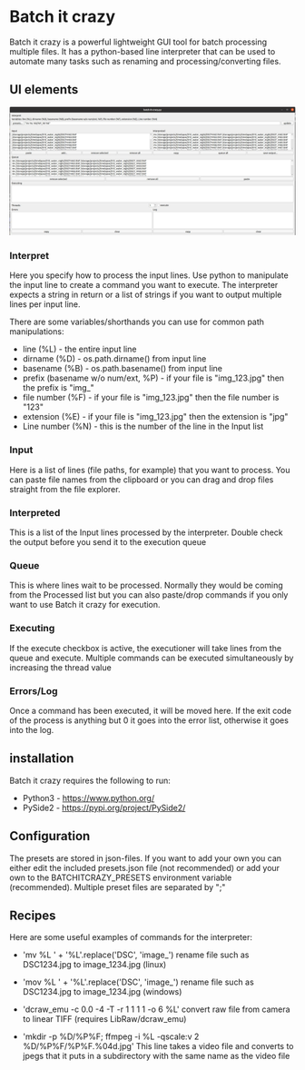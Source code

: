 # Batch it crazy

Batch it crazy is a powerful lightweight GUI tool for batch processing multiple files. It has a python-based line interpreter that can be used to automate many tasks such as renaming and processing/converting files.



## UI elements

![Screenshot](docs/screenshot_001.jpg)

### Interpret
Here you specify how to process the input lines. Use python to manipulate the input line to create a command you want to execute. The interpreter expects a string in return or a list of strings if you want to output multiple lines per input line.

 There are some variables/shorthands you can use for common path manipulations:
 * line (%L) - the entire input line
 * dirname (%D) - os.path.dirname() from input line
 * basename (%B) - os.path.basename() from input line
 * prefix (basename w/o num/ext, %P) - if your file is "img_123.jpg" then the prefix is "img_"
 * file number (%F) - if your file is "img_123.jpg" then the file number is "123"
 * extension (%E) - if your file is "img_123.jpg" then the extension is "jpg"
 * Line number (%N) - this is the number of the line in the Input list


### Input
Here is a list of lines (file paths, for example) that you want to process. You can paste file names from the clipboard or you can drag and drop files straight from the file explorer.

### Interpreted
This is a list of the Input lines processed by the interpreter. Double check the output before you send it to the execution queue


### Queue
This is where lines wait to be processed. Normally they would be coming from the Processed list but you can also paste/drop commands if you only want to use Batch it crazy for execution.

### Executing
If the execute checkbox is active, the executioner will take lines from the queue and execute. Multiple commands can be executed simultaneously by increasing the thread value

### Errors/Log
Once a command has been executed, it will be moved here. If the exit code of the process is anything but 0 it goes into the error list, otherwise it goes into the log.


## installation
Batch it crazy requires the following to run:
* Python3 - https://www.python.org/
* PySide2 - https://pypi.org/project/PySide2/


## Configuration
The presets are stored in json-files. If you want to add your own you can either edit the included presets.json file (not recommended) or add your own to the BATCHITCRAZY_PRESETS environment variable (recommended). Multiple preset files are separated by ";"


## Recipes
Here are some useful examples of commands for the interpreter:

* 'mv %L ' + '%L'.replace('DSC', 'image_')
rename file such as DSC1234.jpg to image_1234.jpg (linux)

* 'mov %L ' + '%L'.replace('DSC', 'image_')
rename file such as DSC1234.jpg to image_1234.jpg (windows)

* 'dcraw_emu -c 0.0 -4 -T -r 1 1 1 1 -o 6 %L' 
convert raw file from camera to linear TIFF (requires LibRaw/dcraw_emu)

* 'mkdir -p %D/%P%F; ffmpeg -i %L -qscale:v 2 %D/%P%F/%P%F.%04d.jpg' 
This line takes a video file and converts to jpegs that it puts in a subdirectory with the same name as the video file




